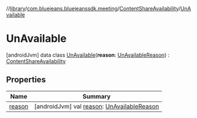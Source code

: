 //[library](../../../../index.md)/[com.bluejeans.bluejeanssdk.meeting](../../index.md)/[ContentShareAvailability](../index.md)/[UnAvailable](index.md)



# UnAvailable  
 [androidJvm] data class [UnAvailable](index.md)(**reason**: [UnAvailableReason](../../-un-available-reason/index.md)) : [ContentShareAvailability](../index.md)   


## Properties  
  
|  Name |  Summary | 
|---|---|
| <a name="com.bluejeans.bluejeanssdk.meeting/ContentShareAvailability.UnAvailable/reason/#/PointingToDeclaration/"></a>[reason](reason.md)| <a name="com.bluejeans.bluejeanssdk.meeting/ContentShareAvailability.UnAvailable/reason/#/PointingToDeclaration/"></a> [androidJvm] val [reason](reason.md): [UnAvailableReason](../../-un-available-reason/index.md)   <br>|

